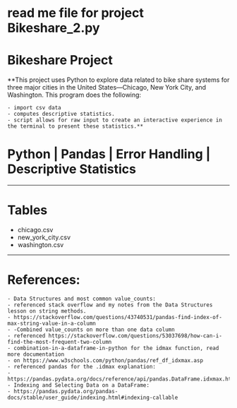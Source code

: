 # read me file for project Bikeshare_2.py

# Bikeshare Project

**This project uses Python to explore data related to bike share systems for three major cities in the United States—Chicago, New York City, and Washington. This program does the following:

    - import csv data 
    - computes descriptive statistics. 
    - script allows for raw input to create an interactive experience in the terminal to present these statistics.**

# **Python | Pandas | Error Handling | Descriptive Statistics**

---
# Tables
 - chicago.csv
 - new_york_city.csv
 - washington.csv

---
# References:
    - Data Structures and most common value_counts:
    - referenced stack overflow and my notes from the Data Structures lesson on string methods.
    - https://stackoverflow.com/questions/43740531/pandas-find-index-of-max-string-value-in-a-column
    - -Combined value_counts on more than one data column
    - referenced https://stackoverflow.com/questions/53037698/how-can-i-find-the-most-frequent-two-column
    - combination-in-a-dataframe-in-python for the idmax function, read more documentation
    - on https://www.w3schools.com/python/pandas/ref_df_idxmax.asp
    - referenced pandas for the .idmax explanation:
    - https://pandas.pydata.org/docs/reference/api/pandas.DataFrame.idxmax.html
    - Indexing and Selecting Data on a DataFrame:
    - https://pandas.pydata.org/pandas-docs/stable/user_guide/indexing.html#indexing-callable
